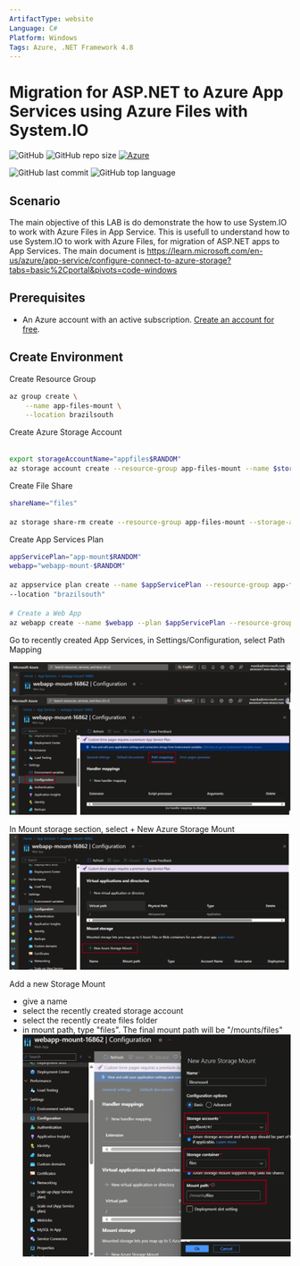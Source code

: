 ```yaml
---
ArtifactType: website
Language: C#
Platform: Windows
Tags: Azure, .NET Framework 4.8
---
```


# Migration for ASP.NET to Azure App Services using Azure Files with System.IO

![GitHub](https://img.shields.io/github/license/marcosoikawa/app-service-files-mount-f4.8) 
![GitHub repo size](https://img.shields.io/github/repo-size/marcosoikawa/app-service-files-mount-f4.8) 
[![Azure](https://badgen.net/badge/icon/azure?icon=azure&label)](https://azure.microsoft.com)

![GitHub last commit](https://img.shields.io/github/last-commit/marcosoikawa/app-service-files-mount-f4.8)
![GitHub top language](https://img.shields.io/github/languages/top/marcosoikawa/app-service-files-mount-f4.8)

## Scenario

The main objective of this LAB is do demonstrate the how to use System.IO to work with Azure Files in App Service. This is usefull to understand how to use System.IO to work with Azure Files, for migration of ASP.NET apps to App Services. The main document is https://learn.microsoft.com/en-us/azure/app-service/configure-connect-to-azure-storage?tabs=basic%2Cportal&pivots=code-windows


## Prerequisites
- An Azure account with an active subscription. [Create an account for free](https://azure.microsoft.com/free/?WT.mc_id=A261C142F).

## Create Environment
Create Resource Group

```bash
az group create \
    --name app-files-mount \
    --location brazilsouth
```

Create Azure Storage Account
```bash

export storageAccountName="appfiles$RANDOM"
az storage account create --resource-group app-files-mount --name $storageAccountName --location brazilsouth --kind StorageV2 --sku Standard_LRS --output none

```

Create File Share
```bash
shareName="files"

az storage share-rm create --resource-group app-files-mount --storage-account $storageAccountName --name $shareName --quota 128 --enabled-protocols SMB --output none

```

Create App Services Plan
```bash
appServicePlan="app-mount$RANDOM"
webapp="webapp-mount-$RANDOM"

az appservice plan create --name $appServicePlan --resource-group app-files-mount \
--location "brazilsouth"

# Create a Web App
az webapp create --name $webapp --plan $appServicePlan --resource-group app-files-mount

```
Go to recently created App Services, in Settings/Configuration, select Path Mapping

![Environment](./media/mount1.png)

In Mount storage section, select + New Azure Storage Mount
![Environment](./media/mount2.png)

Add a new Storage Mount
- give a name
- select the recently created storage account
- select the recently create files folder
- in mount path, type "files". The final mount path will be "/mounts/files" 
![Environment](./media/mount3.png)

